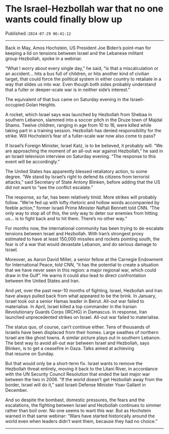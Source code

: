 # The Israel-Hezbollah war that no one wants could finally blow up

Published :`2024-07-29 06:41:12`

---

Back in May, Amos Hochstein, US President Joe Biden’s point-man for keeping a lid on tensions between Israel and the Lebanese militant group Hezbollah, spoke in a webinar.

“What I worry about every single day,” he said, “is that a miscalculation or an accident… hits a bus full of children, or hits another kind of civilian target, that could force the political system in either country to retaliate in a way that slides us into war. Even though both sides probably understand that a fuller or deeper-scale war is in neither side’s interest.”

The equivalent of that bus came on Saturday evening in the Israeli-occupied Golan Heights.

A rocket, which Israel says was launched by Hezbollah from Shebaa in southern Lebanon, slammed into a soccer pitch in the Druze town of Majdal Shams. Twelve children, ranging in age from 10 to 16, were killed while taking part in a training session. Hezbollah has denied responsibility for the strike. Will Hochstein’s fear of a fuller-scale war now also come to pass?

If Israel’s Foreign Minister, Israel Katz, is to be believed, it probably will. “We are approaching the moment of an all-out war against Hezbollah,” he said in an Israeli television interview on Saturday evening. “The response to this event will be accordingly.”

The United States has apparently blessed retaliatory action, to some degree. “We stand by Israel’s right to defend its citizens from terrorist attacks,” said Secretary of State Antony Blinken, before adding that the US did not want to “see the conflict escalate.”

The response, so far, has been relatively timid. More strikes will probably follow. “We’re fed up with lofty rhetoric and hollow words accompanied by feeble action,” former Israeli Prime Minister Naftali Bennett told CNN. “The only way to stop all of this, the only way to deter our enemies from hitting us… is to fight back and to hit them. There’s no other way.”

For months now, the international community has been trying to de-escalate tensions between Israel and Hezbollah. With Iran’s strongest proxy estimated to have at least 150,000 missiles and rockets pointing south, the fear is of a war that would devastate Lebanon, and do serious damage to Israel.

Moreover, as Aaron David Miller, a senior fellow at the Carnegie Endowment for International Peace, told CNN, “it has the potential to create a situation that we have never seen in this region: a major regional war, which could draw in the Gulf”. He warns it could also lead to direct confrontation between the United States and Iran.

And yet, over the past near-10 months of fighting, Israel, Hezbollah and Iran have always pulled back from what appeared to be the brink. In January, Israel took out a senior Hamas leader in Beirut. All-out war failed to materialise. In April, Israel killed a top commander in the Iranian Revolutionary Guards Corps (IRCHG) in Damascus. In response, Iran launched unprecedented strikes on Israel. All-out war failed to materialise.

The status quo, of course, can’t continue either. Tens of thousands of Israelis have been displaced from their homes. Large swathes of northern Israel are like ghost towns. A similar picture plays out in southern Lebanon. The best way to avoid all-out war between Israel and Hezbollah, says Blinken, is to get a ceasefire in Gaza. Talks aimed at achieving that resume on Sunday.

But that would only be a short-term fix. Israel wants to remove the Hezbollah threat entirely, moving it back to the Litani River, in accordance with the UN Security Council Resolution that ended the last major war between the two in 2006. “If the world doesn’t get Hezbollah away from the border, Israel will do it,” said Israeli Defense Minister Yoav Gallant in December.

And so despite the bombast, domestic pressures, the fears and the escalations, the fighting between Israel and Hezbollah continues to simmer rather than boil over. No one seems to want this war. But as Hochstein warned in that same webinar: “Wars have started historically around the world even when leaders didn’t want them, because they had no choice.”

---

